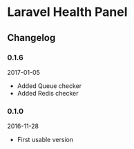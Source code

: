 # Laravel Health Panel

## Changelog

### 0.1.6

2017-01-05

- Added Queue checker 
- Added Redis checker

### 0.1.0

2016-11-28

- First usable version 
